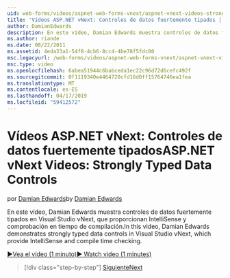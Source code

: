 ```yaml
---
uid: web-forms/videos/aspnet-web-forms-vnext/aspnet-vnext-videos-strongly-typed-data-controls
title: 'Vídeos ASP.NET vNext: Controles de datos fuertemente tipados | Microsoft Docs'
author: DamianEdwards
description: En este vídeo, Damian Edwards muestra controles de datos fuertemente tipados en Visual Studio vNext, que proporcionan IntelliSense y comprobación en tiempo de compilación.
ms.author: riande
ms.date: 08/22/2011
ms.assetid: 4eda33a1-54f8-4cb6-8cc4-4be78f5fdc00
msc.legacyurl: /web-forms/videos/aspnet-web-forms-vnext/aspnet-vnext-videos-strongly-typed-data-controls
msc.type: video
ms.openlocfilehash: 6abea51944c6babceda1ec22c96d72d6cefc492f
ms.sourcegitcommit: 0f1119340e4464720cfd16d0ff15764746ea1fea
ms.translationtype: MT
ms.contentlocale: es-ES
ms.lasthandoff: 04/17/2019
ms.locfileid: "59412572"
---
```

# <a name="aspnet-vnext-videos-strongly-typed-data-controls"></a><span data-ttu-id="89e8f-103">Vídeos ASP.NET vNext: Controles de datos fuertemente tipados</span><span class="sxs-lookup"><span data-stu-id="89e8f-103">ASP.NET vNext Videos: Strongly Typed Data Controls</span></span>

<span data-ttu-id="89e8f-104">por [Damian Edwards](https://github.com/DamianEdwards)</span><span class="sxs-lookup"><span data-stu-id="89e8f-104">by [Damian Edwards](https://github.com/DamianEdwards)</span></span>

<span data-ttu-id="89e8f-105">En este vídeo, Damian Edwards muestra controles de datos fuertemente tipados en Visual Studio vNext, que proporcionan IntelliSense y comprobación en tiempo de compilación.</span><span class="sxs-lookup"><span data-stu-id="89e8f-105">In this video, Damian Edwards demonstrates strongly typed data controls in Visual Studio vNext, which provide IntelliSense and compile time checking.</span></span>

[<span data-ttu-id="89e8f-106">&#9654;Vea el vídeo (1 minuto)</span><span class="sxs-lookup"><span data-stu-id="89e8f-106">&#9654; Watch video (1 minutes)</span></span>](https://channel9.msdn.com/Blogs/ASP-NET-Site-Videos/aspnet-vnext-videos-strongly-typed-data-controls)

> [!div class="step-by-step"]
> [<span data-ttu-id="89e8f-107">Siguiente</span><span class="sxs-lookup"><span data-stu-id="89e8f-107">Next</span></span>](aspnet-vnext-videos-model-binding-part-1-selecting-data.md)
